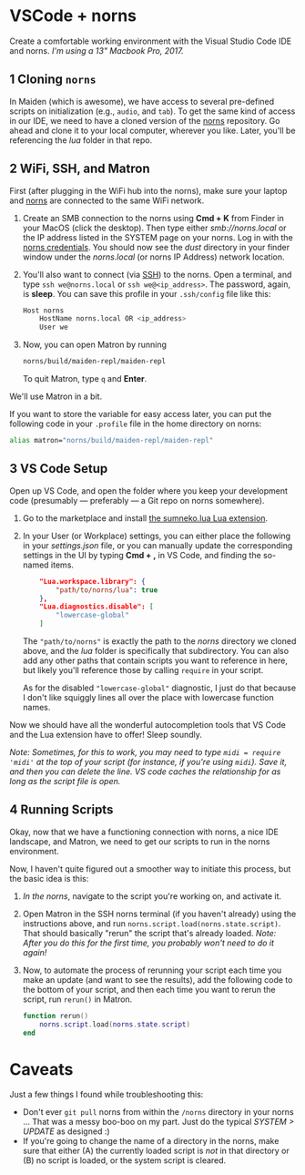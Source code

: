 # VSCode + norns

Create a comfortable working environment with the Visual Studio Code IDE and norns. *I'm using a 13" Macbook Pro, 2017.*

## 1 Cloning `norns`

In Maiden (which is awesome), we have access to several pre-defined scripts on initialization (e.g., `audio`, and `tab`). To get the same kind of access in our IDE, we need to have a cloned version of the [norns](https://github.com/monome/norns) repository. Go ahead and clone it to your local computer, wherever you like. Later, you'll be referencing the *lua* folder in that repo.

## 2 WiFi, SSH, and Matron

First (after plugging in the WiFi hub into the norns), make sure your laptop and [norns](https://monome.org/docs/norns/play/#wifi) are connected to the same WiFi network.

1. Create an SMB connection to the norns using **Cmd + K** from Finder in your MacOS (click the desktop). Then type either *smb://norns.local* or the IP address listed in the SYSTEM page on your norns. Log in with the [norns credentials](https://monome.org/docs/norns/play/#network-connect). You should now see the *dust* directory in your finder window under the *norns.local* (or norns IP Address) network location.

2. You'll also want to connect (via [SSH](https://monome.org/docs/norns/play/#ssh)) to the norns. Open a terminal, and type `ssh we@norns.local` or `ssh we@<ip_address>`. The password, again, is **sleep**. You can save this profile in your `.ssh/config` file like this:

    ```bash
    Host norns
        HostName norns.local OR <ip_address>
        User we
    ```

3. Now, you can open Matron by running

    ```bash
    norns/build/maiden-repl/maiden-repl
    ```

    To quit Matron, type `q` and **Enter**.

We'll use Matron in a bit.

If you want to store the variable for easy access later, you can put the following code in your `.profile` file in the home directory on norns:

```bash
alias matron="norns/build/maiden-repl/maiden-repl"
```

## 3 VS Code Setup

Open up VS Code, and open the folder where you keep your development code (presumably — preferably — a Git repo on norns somewhere). 

1. Go to the marketplace and install [the sumneko.lua Lua extension](https://marketplace.visualstudio.com/items?itemName=sumneko.lua). 
   
2. In your User (or Workplace) settings, you can either place the following in your *settings.json* file, or you can manually update the corresponding settings in the UI by typing **Cmd + ,** in VS Code, and finding the so-named items.

    ```json
        "Lua.workspace.library": {
            "path/to/norns/lua": true
        },
        "Lua.diagnostics.disable": [
            "lowercase-global"
        ]
    ```
    The `"path/to/norns"` is exactly the path to the *norns* directory we cloned above, and the *lua* folder is specifically that subdirectory. You can also add any other paths that contain scripts you want to reference in here, but likely you'll reference those by calling `require` in your script.

    As for the disabled `"lowercase-global"` diagnostic, I just do that because I don't like squiggly lines all over the place with lowercase function names.

Now we should have all the wonderful autocompletion tools that VS Code and the Lua extension have to offer! Sleep soundly.

*Note: Sometimes, for this to work, you may need to type `midi = require 'midi'` at the top of your script (for instance, if you're using `midi`). Save it, and then you can delete the line. VS code caches the relationship for as long as the script file is open.*

## 4 Running Scripts

Okay, now that we have a functioning connection with norns, a nice IDE landscape, and Matron, we need to get our scripts to run in the norns environment.

Now, I haven't quite figured out a smoother way to initiate this process, but the basic idea is this:

1. *In the norns*, navigate to the script you're working on, and activate it.

2. Open Matron in the SSH norns terminal (if you haven't already) using the instructions above, and run `norns.script.load(norns.state.script)`. That should basically "rerun" the script that's already loaded. *Note: After you do this for the first time, you probably won't need to do it again!*

3. Now, to automate the process of rerunning your script each time you make an update (and want to see the results), add the following code to the bottom of your script, and then each time you want to rerun the script, run `rerun()` in Matron.

    ```lua
    function rerun()
        norns.script.load(norns.state.script)
    end
    ```

# Caveats

Just a few things I found while troubleshooting this:

- Don't ever `git pull` norns from within the `/norns` directory in your norns ... That was a messy boo-boo on my part. Just do the typical *SYSTEM > UPDATE* as designed :) 
- If you're going to change the name of a directory in the norns, make sure that either (A) the currently loaded script is *not* in that directory or (B) no script is loaded, or the system script is cleared.
